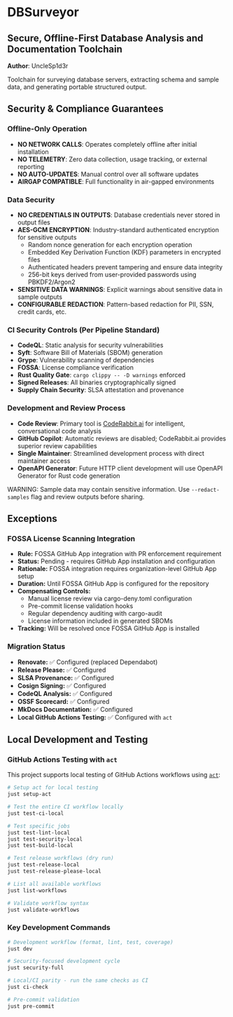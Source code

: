 # DBSurveyor

## Secure, Offline-First Database Analysis and Documentation Toolchain

**Author**: UncleSp1d3r

Toolchain for surveying database servers, extracting schema and sample data, and generating portable structured output.

## Security & Compliance Guarantees

### Offline-Only Operation

- **NO NETWORK CALLS**: Operates completely offline after initial installation
- **NO TELEMETRY**: Zero data collection, usage tracking, or external reporting
- **NO AUTO-UPDATES**: Manual control over all software updates
- **AIRGAP COMPATIBLE**: Full functionality in air-gapped environments

### Data Security

- **NO CREDENTIALS IN OUTPUTS**: Database credentials never stored in output files
- **AES-GCM ENCRYPTION**: Industry-standard authenticated encryption for sensitive outputs
    - Random nonce generation for each encryption operation
    - Embedded Key Derivation Function (KDF) parameters in encrypted files
    - Authenticated headers prevent tampering and ensure data integrity
    - 256-bit keys derived from user-provided passwords using PBKDF2/Argon2
- **SENSITIVE DATA WARNINGS**: Explicit warnings about sensitive data in sample outputs
- **CONFIGURABLE REDACTION**: Pattern-based redaction for PII, SSN, credit cards, etc.

### CI Security Controls (Per Pipeline Standard)

- **CodeQL**: Static analysis for security vulnerabilities
- **Syft**: Software Bill of Materials (SBOM) generation
- **Grype**: Vulnerability scanning of dependencies
- **FOSSA**: License compliance verification
- **Rust Quality Gate**: `cargo clippy -- -D warnings` enforced
- **Signed Releases**: All binaries cryptographically signed
- **Supply Chain Security**: SLSA attestation and provenance

### Development and Review Process

- **Code Review**: Primary tool is [CodeRabbit.ai](https://coderabbit.ai) for intelligent, conversational code analysis
- **GitHub Copilot**: Automatic reviews are disabled; CodeRabbit.ai provides superior review capabilities
- **Single Maintainer**: Streamlined development process with direct maintainer access
- **OpenAPI Generator**: Future HTTP client development will use OpenAPI Generator for Rust code generation

WARNING: Sample data may contain sensitive information. Use `--redact-samples` flag and review outputs before sharing.

## Exceptions

### FOSSA License Scanning Integration

- **Rule:** FOSSA GitHub App integration with PR enforcement requirement
- **Status:** Pending - requires GitHub App installation and configuration
- **Rationale:** FOSSA integration requires organization-level GitHub App setup
- **Duration:** Until FOSSA GitHub App is configured for the repository
- **Compensating Controls:**
    - Manual license review via cargo-deny.toml configuration
    - Pre-commit license validation hooks
    - Regular dependency auditing with cargo-audit
    - License information included in generated SBOMs
- **Tracking:** Will be resolved once FOSSA GitHub App is installed

### Migration Status

- **Renovate:** ✅ Configured (replaced Dependabot)
- **Release Please:** ✅ Configured
- **SLSA Provenance:** ✅ Configured
- **Cosign Signing:** ✅ Configured
- **CodeQL Analysis:** ✅ Configured
- **OSSF Scorecard:** ✅ Configured
- **MkDocs Documentation:** ✅ Configured
- **Local GitHub Actions Testing:** ✅ Configured with `act`

## Local Development and Testing

### GitHub Actions Testing with `act`

This project supports local testing of GitHub Actions workflows using [`act`](https://github.com/nektos/act):

```bash
# Setup act for local testing
just setup-act

# Test the entire CI workflow locally
just test-ci-local

# Test specific jobs
just test-lint-local
just test-security-local
just test-build-local

# Test release workflows (dry run)
just test-release-local
just test-release-please-local

# List all available workflows
just list-workflows

# Validate workflow syntax
just validate-workflows
```

### Key Development Commands

```bash
# Development workflow (format, lint, test, coverage)
just dev

# Security-focused development cycle
just security-full

# Local/CI parity - run the same checks as CI
just ci-check

# Pre-commit validation
just pre-commit
```

